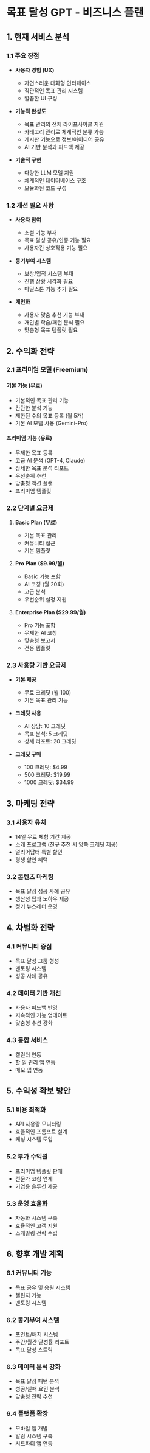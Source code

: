 # 목표 달성 GPT - 비즈니스 플랜

## 1. 현재 서비스 분석

### 1.1 주요 장점
- **사용자 경험 (UX)**
  - 자연스러운 대화형 인터페이스
  - 직관적인 목표 관리 시스템
  - 깔끔한 UI 구성

- **기능적 완성도**
  - 목표 관리의 전체 라이프사이클 지원
  - 카테고리 관리로 체계적인 분류 가능
  - 게시판 기능으로 정보/아이디어 공유
  - AI 기반 분석과 피드백 제공

- **기술적 구현**
  - 다양한 LLM 모델 지원
  - 체계적인 데이터베이스 구조
  - 모듈화된 코드 구성

### 1.2 개선 필요 사항
- **사용자 참여**
  - 소셜 기능 부재
  - 목표 달성 공유/인증 기능 필요
  - 사용자간 상호작용 기능 필요

- **동기부여 시스템**
  - 보상/업적 시스템 부재
  - 진행 상황 시각화 필요
  - 마일스톤 기능 추가 필요

- **개인화**
  - 사용자 맞춤 추천 기능 부재
  - 개인별 학습/패턴 분석 필요
  - 맞춤형 목표 템플릿 필요

## 2. 수익화 전략

### 2.1 프리미엄 모델 (Freemium)
#### 기본 기능 (무료)
- 기본적인 목표 관리 기능
- 간단한 분석 기능
- 제한된 수의 목표 등록 (월 5개)
- 기본 AI 모델 사용 (Gemini-Pro)

#### 프리미엄 기능 (유료)
- 무제한 목표 등록
- 고급 AI 분석 (GPT-4, Claude)
- 상세한 목표 분석 리포트
- 우선순위 추천
- 맞춤형 액션 플랜
- 프리미엄 템플릿

### 2.2 단계별 요금제
1. **Basic Plan (무료)**
   - 기본 목표 관리
   - 커뮤니티 접근
   - 기본 템플릿

2. **Pro Plan ($9.99/월)**
   - Basic 기능 포함
   - AI 코칭 (월 20회)
   - 고급 분석
   - 우선순위 설정 지원

3. **Enterprise Plan ($29.99/월)**
   - Pro 기능 포함
   - 무제한 AI 코칭
   - 맞춤형 보고서
   - 전용 템플릿

### 2.3 사용량 기반 요금제
- **기본 제공**
  - 무료 크레딧 (월 100)
  - 기본 목표 관리 기능

- **크레딧 사용**
  - AI 상담: 10 크레딧
  - 목표 분석: 5 크레딧
  - 상세 리포트: 20 크레딧

- **크레딧 구매**
  - 100 크레딧: $4.99
  - 500 크레딧: $19.99
  - 1000 크레딧: $34.99

## 3. 마케팅 전략

### 3.1 사용자 유치
- 14일 무료 체험 기간 제공
- 소개 프로그램 (친구 추천 시 양쪽 크레딧 제공)
- 얼리어답터 특별 할인
- 평생 할인 혜택

### 3.2 콘텐츠 마케팅
- 목표 달성 성공 사례 공유
- 생산성 팁과 노하우 제공
- 정기 뉴스레터 운영

## 4. 차별화 전략

### 4.1 커뮤니티 중심
- 목표 달성 그룹 형성
- 멘토링 시스템
- 성공 사례 공유

### 4.2 데이터 기반 개선
- 사용자 피드백 반영
- 지속적인 기능 업데이트
- 맞춤형 추천 강화

### 4.3 통합 서비스
- 캘린더 연동
- 할 일 관리 앱 연동
- 메모 앱 연동

## 5. 수익성 확보 방안

### 5.1 비용 최적화
- API 사용량 모니터링
- 효율적인 프롬프트 설계
- 캐싱 시스템 도입

### 5.2 부가 수익원
- 프리미엄 템플릿 판매
- 전문가 코칭 연계
- 기업용 솔루션 제공

### 5.3 운영 효율화
- 자동화 시스템 구축
- 효율적인 고객 지원
- 스케일링 전략 수립

## 6. 향후 개발 계획

### 6.1 커뮤니티 기능
- 목표 공유 및 응원 시스템
- 챌린지 기능
- 멘토링 시스템

### 6.2 동기부여 시스템
- 포인트/배지 시스템
- 주간/월간 달성률 리포트
- 목표 달성 스트릭

### 6.3 데이터 분석 강화
- 목표 달성 패턴 분석
- 성공/실패 요인 분석
- 맞춤형 전략 추천

### 6.4 플랫폼 확장
- 모바일 앱 개발
- 알림 시스템 구축
- 서드파티 앱 연동
